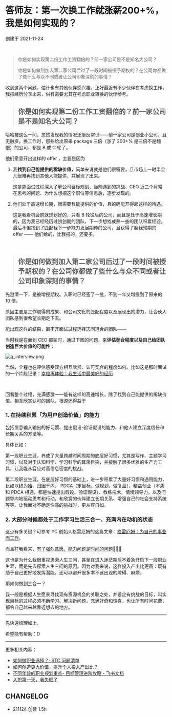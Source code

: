 # 答师友：第一次换工作就涨薪200+%，我是如何实现的？
创建于 2021-11-24

<br> 

> 你是如何实现第二份工作工资翻倍的？前一家公司是不是知名大公司？
>
> 你是如何做到加入第二家公司后过了一段时间被授予期权的？在公司你都做了些什么与众不同或者让公司印象深刻的事情？



收到这两个问题，估计也有其他伙伴感兴趣。正好最近有不少伙伴在考虑换工作，我把经历分享出来，供有需要尤其在考虑职业转换的伙伴参考。



> ## 你是如何实现第二份工作工资翻倍的？前一家公司是不是知名大公司？


哈哈被这么一问，忽然发现我的情况还挺反常识——前一家公司是创业小公司，且无融资。换工作时，那些给出原来 package 三倍（涨了 200+% 是三倍不是翻倍）的公司，都是 B 或 C 轮了。



他们愿意开出这样的 offer ，主要是因为

1. 我**找到自己能提供的稀缺价值**，简单来说就是他们很需要，且市场上一时半会儿很难再找到其他人能提供，并展现了出来。

    这是靠面试过程深入了解公司目标规划、当前遇到的挑战、CEO 近三个月常在思考的问题、为什么想招这个职位等信息后，逐步发现的。



2. 他们处于高速增长期，很需要我能提供的价值，且的确能开得起这样的待遇。

    这是我看机会前就规划好的，只看 B 轮往后的公司，而且是处于高速增长期的，因为我已经经历过初创期的团队，下一步想找成熟一些的团队积累经验。最后不但找到了匹配我下一步能力发展期待的公司，且获得了超我预期的 offer —— 他们给的，比我报的，还要多。



<br> 

> ## 你是如何做到加入第二家公司后过了一段时间被授予期权的？在公司你都做了些什么与众不同或者让公司印象深刻的事情？


先澄清一下，是被增授期权。入职时已经签了一批，不到一年又增授到了原来的 10 倍。

原因主要是工作取得的成果、和公司文化的匹配程度以及展现出的潜力，让合伙人团队感到很希望长期走下去。

能出现这样的结果，离不开面试过程选择志同道合的团队——

当时我是在面到 CEO 那轮时，通过下图的问题，来**评估契合程度以及自己给团队创造巨大价值的可能性**：

![q_interview.png](http://ishanshan.zoomquiet.top/clipping/q_interview.png  ':size=300')


当然，全程也在评估感受双方相互欣赏、认可契合的程度如何。比如这是那时面试的一个片段记录：[幸福再体验：我生活中最美好的经历](selfedu/savor_happiestevent?id=mystory) 


<br> 



回看整个过程，充满感激——能有这样的高速增长，除了找到自己能提供的稀缺价值、相互欣赏认可的团队，根源还得益于

### 1. 在持续积累「为用户创造价值」的能力

包括信息输入输出的好习惯、提出假设-验证假设的能力、和他人建立深度信任和长期关系的方法等。

具体比如：

第一段职业生涯，养成了大量跨越时间周期的底层好习惯，尤其是写作、主题学习习惯，以及对于认知科学、学习科学的耳濡目染，并接触了很多优雅的生产力工具，让我能从容应对高信息密度的挑战。

第二段职业生涯，在底层好习惯的基础上，进一步积累了大量好习惯和通用能力，比如以终为始、归因于内、 PDCA（定目标、做规划、做复盘）、精益创业（本质和 PDCA 相通，都是快速提出假设、验证假设）、教练技术、情境领导力，以及问题导向地驱动思考和行动，和欣赏的伙伴建立长期关系、增强自己的社会支持系统等等。让我面对不确定性高的挑战时，更从容自如。

### 2. 大部分时候都处于工作学习生活三合一、充满内在动机的状态

这点有多关键？可参考 YC 创始人格雷厄姆的这篇文章：[格雷厄姆：为自己的事业而工作](https://mp.weixin.qq.com/s/fXGM-e-KcHFHjhLkb1K7GA)。

而且在我看来，[有了强烈意愿，能力问题是时间的问题](cmty/tips_motivation.md)🏄🏻‍♀️

这也是为什么我很重视思索人生三问，甚至在进入迷茫期后不着急开启下一段职业生涯，而是先去探索人生三问的原因。因为对我来说，这样投入产出比更高：既有助于自己更好地发挥潜能，还可以避开很多本不该出现的障碍、麻烦。


那如何做到三合一？

我一般是根据人生愿景寻找现有资源机会的关联之处，并设定有挑战的目标，叫实现目标的过程必须不断学习、解决新问题，充满好奇和惊喜，也让所有时间花费，都令自己越来越靠近想去的地方。


---

先快速梳理如上。

希望能有帮助：D

---

更多相关内容：
- [如何做职业选择？· STC 问题清单](cmty/tips_career_choice.md)
- [如何创造更大价值，提升个人投入产出比？](https://docs.qq.com/slide/DVVBzbVZ1UnFRZEhM)
- [不同年龄的职业规划重点- 目标管理进阶攻略 - 飞书文档](https://mzm628l8fj.feishu.cn/sheets/shtcn75qFbOHYzvEgBWLSvalPcb?sheet=1JZTkz)
- [入职第一天，我失眠了](selfedu/NewLifeinOMC.md)



## CHANGELOG 

- 211124 创建 1.5h